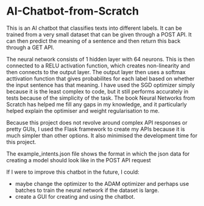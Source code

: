 # AI-Chatbot-from-Scratch

This is an AI chatbot that classifies texts into different labels.
It can be trained from a very small dataset that can be given through a POST API. 
It can then predict the meaning of a sentence and then return this back through a GET API.

The neural network consists of 1 hidden layer with 64 neurons. 
This is then connected to a RELU activation function, which creates non-linearity and then connects to the output layer.
The output layer then uses a softmax acttivation function that gives probabilites for each label based on whether the input sentence has that meaning.
I have used the SGD optimizer simply because it is the least complex to code, but it still performs accurately in tests because of the simplicity of the task.
The book Neural Networks from Scratch has helped me fill any gaps in my knowledge, and it particularly helped explain the optimiser and weight regularisation to me.

Because this project does not revolve around complex API responses or pretty GUIs, I used the Flask framework to create my APIs because it is much simpler than other options.
It also minimised the development time for this project.

The example_intents.json file shows the format in which the json data for creating a model should look like in the POST API request

If I were to improve this chatbot in the future, I could:
- maybe change the optimizer to the ADAM optimizer and perhaps use batches to train the neural network if the dataset is large.
- create a GUI for creating and using the chatbot.
